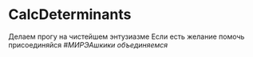 # CalcDeterminants
Делаем прогу на чистейшем энтузиазме
Если есть желание помочь присоединяйся
#_МИРЭАшкики объединяемся_
